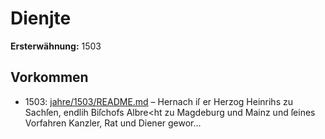 # Dienjte

**Ersterwähnung:** 1503

## Vorkommen
- 1503: [jahre/1503/README.md](../jahre/1503/README.md) – Hernach iſ er Herzog Heinrihs zu Sachſen,
endlih Biſchofs Albre<ht zu Magdeburg und Mainz und
ſeines Vorfahren Kanzler, Rat und Diener gewor...
